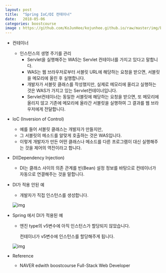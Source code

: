 ```yaml
---
layout: post
title:  "Spring IoC/DI 컨테이너"
date:   2018-05-06
categories: boostcourse
image : https://github.com/KoJunHee/kojunhee.github.io/raw/master/img/boostcourse.jpg
---
```


- 컨테이너
  - 인스턴스의 생명 주기를 관리
    - Servlet을 실행해주는 WAS는 Servlet 컨테이너를 가지고 있다고 말합니다.
    - WAS는 웹 브라우저로부터 서블릿 URL에 해당하는 요청을 받으면, 서블릿을 메모리에 올린 후 실행합니다.
    - 개발자가 서블릿 클래스를 작성했지만, 실제로 메모리에 올리고 실행하는 것은 WAS가 가지고 있는 Servlet컨테이너입니다.
    - Servlet컨테이너는 동일한 서블릿에 해당하는 요청을 받으면, 또 메모리에 올리지 않고 기존에 메모리에 올라간 서블릿을 실행하여 그 결과를 웹 브라우저에게 전달합니다.

- IoC (Inversion of Control)

  - 예를 들어 서블릿 클래스는 개발자가 만들지만, 
  - 그 서블릿의 메소드를 알맞게 호출하는 것은 WAS입니다.
  - 이렇게 개발자가 만든 어떤 클래스나 메소드를 다른 프로그램이 대신 실행해주는 것을 제어의 역전이라고 합니다.

- DI(Dependency Injection)

  - DI는 클래스 사이의 의존 관계를 빈(Bean) 설정 정보를 바탕으로 컨테이너가 자동으로 연결해주는 것을 말합니다.

- DI가 적용 안된 예

  - 개발자가 직접 인스턴스를 생성합니다.

  ![img](https://github.com/KoJunHee/kojunhee.github.io/raw/master/img/di01.png)

- Spring 에서 DI가 적용된 예

  - 엔진 type의 v5변수에 아직 인스턴스가 할당되지 않았습니다.

    컨테이너가 v5변수에 인스턴스를 할당해주게 됩니다.

  ![img](https://github.com/KoJunHee/kojunhee.github.io/raw/master/img/di02.png)

- Reference
  - NAVER edwith boostcourse Full-Stack Web Developer 